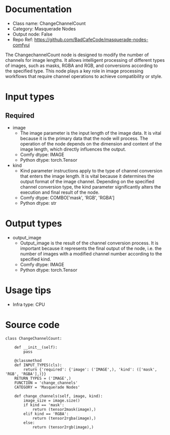 # Documentation
- Class name: ChangeChannelCount
- Category: Masquerade Nodes
- Output node: False
- Repo Ref: https://github.com/BadCafeCode/masquerade-nodes-comfyui

The ChangechannelCount node is designed to modify the number of channels for image lengths. It allows intelligent processing of different types of images, such as masks, RGBA and RGB, and conversions according to the specified type. This node plays a key role in image processing workflows that require channel operations to achieve compatibility or style.

# Input types
## Required
- image
    - The image parameter is the input length of the image data. It is vital because it is the primary data that the node will process. The operation of the node depends on the dimension and content of the image length, which directly influences the output.
    - Comfy dtype: IMAGE
    - Python dtype: torch.Tensor
- kind
    - Kind parameter instructions apply to the type of channel conversion that enters the image length. It is vital because it determines the output format of the image channel. Depending on the specified channel conversion type, the kind parameter significantly alters the execution and final result of the node.
    - Comfy dtype: COMBO['mask', 'RGB', 'RGBA']
    - Python dtype: str

# Output types
- output_image
    - Output_image is the result of the channel conversion process. It is important because it represents the final output of the node, i.e. the number of images with a modified channel number according to the specified kind.
    - Comfy dtype: IMAGE
    - Python dtype: torch.Tensor

# Usage tips
- Infra type: CPU

# Source code
```
class ChangeChannelCount:

    def __init__(self):
        pass

    @classmethod
    def INPUT_TYPES(cls):
        return {'required': {'image': ('IMAGE',), 'kind': (['mask', 'RGB', 'RGBA'],)}}
    RETURN_TYPES = ('IMAGE',)
    FUNCTION = 'change_channels'
    CATEGORY = 'Masquerade Nodes'

    def change_channels(self, image, kind):
        image_size = image.size()
        if kind == 'mask':
            return (tensor2mask(image),)
        elif kind == 'RGBA':
            return (tensor2rgba(image),)
        else:
            return (tensor2rgb(image),)
```